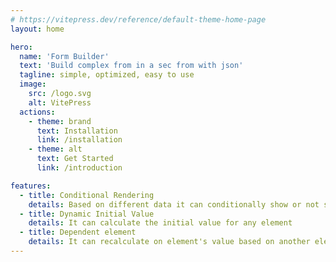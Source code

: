 ```yaml
---
# https://vitepress.dev/reference/default-theme-home-page
layout: home

hero:
  name: 'Form Builder'
  text: 'Build complex from in a sec from with json'
  tagline: simple, optimized, easy to use
  image:
    src: /logo.svg
    alt: VitePress
  actions:
    - theme: brand
      text: Installation
      link: /installation
    - theme: alt
      text: Get Started
      link: /introduction

features:
  - title: Conditional Rendering
    details: Based on different data it can conditionally show or not show some element
  - title: Dynamic Initial Value
    details: It can calculate the initial value for any element
  - title: Dependent element
    details: It can recalculate on element's value based on another element
---
```


